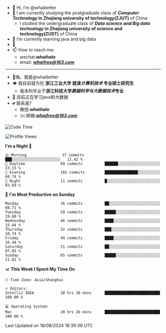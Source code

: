 - 👋 Hi, I’m @whaibetter
- 👀 I am currently studying the postgraduate class of ***Computer Technology* in Zhejiang university of technology(ZJUT)** of China
  -  I studied the undergraduate class of ***Data science and Big data technology* in Zhejiang university of science and technology(ZUST)** of China
- 🌱 I’m currently learning java and big data
- 💞️ 
- 📫 How to reach me: 
  - wechat:***whaihalo***
  - email: ***whaifree@163.com***
 ------------------------
- 👋嗨，我是@whaibetter
- 👁 我目前就为在 **浙江工业大学 就读*计算机技术* 专业硕士研究生**
  - 我本科毕业于**浙江科技大学*数据科学与大数据技术*专业**
- 🌴 目前正在学习java和大数据
- 💕 联系我?
  - 微信:***whaihalo***
  - ✉️:邮箱:***whaifree@163.com***

<!--START_SECTION:waka-->
![Code Time](http://img.shields.io/badge/Code%20Time-362%20hrs%2039%20mins-blue)

![Profile Views](http://img.shields.io/badge/Profile%20Views-0-blue)

**I'm a Night 🦉** 

```text
🌞 Morning                37 commits          ███░░░░░░░░░░░░░░░░░░░░░░   12.42 % 
🌆 Daytime                69 commits          ██████░░░░░░░░░░░░░░░░░░░   23.15 % 
🌃 Evening                181 commits         ███████████████░░░░░░░░░░   60.74 % 
🌙 Night                  11 commits          █░░░░░░░░░░░░░░░░░░░░░░░░   03.69 % 
```
📅 **I'm Most Productive on Sunday** 

```text
Monday                   26 commits          ██░░░░░░░░░░░░░░░░░░░░░░░   08.72 % 
Tuesday                  59 commits          █████░░░░░░░░░░░░░░░░░░░░   19.80 % 
Wednesday                46 commits          ████░░░░░░░░░░░░░░░░░░░░░   15.44 % 
Thursday                 32 commits          ███░░░░░░░░░░░░░░░░░░░░░░   10.74 % 
Friday                   49 commits          ████░░░░░░░░░░░░░░░░░░░░░   16.44 % 
Saturday                 21 commits          ██░░░░░░░░░░░░░░░░░░░░░░░   07.05 % 
Sunday                   65 commits          █████░░░░░░░░░░░░░░░░░░░░   21.81 % 
```


📊 **This Week I Spent My Time On** 

```text
🕑︎ Time Zone: Asia/Shanghai

🔥 Editors: 
IntelliJ IDEA            20 hrs 26 mins      █████████████████████████   100.00 % 

💻 Operating System: 
Mac                      20 hrs 26 mins      █████████████████████████   100.00 % 
```


 Last Updated on 18/08/2024 18:39:39 UTC
<!--END_SECTION:waka-->
